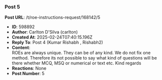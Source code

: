 ### Post 5
**Post URL**: /t/roe-instructions-request/168142/5
- **ID**: 598892
- **Author**: Carlton D'Silva (carlton)
- **Created At**: 2025-02-24T07:40:15.196Z
- **Reply To**: Post 4 (Kumar Rishabh , Rishabh2)
- **Content**:  
  ROEs are always unique. They can be of any kind. We do not fix one method. Therefore its not possible to say what kind of questions will be there whether MCQ, MSQ or numerical or text etc.
Kind regards
- **Reactions**: None
- **Post Number**: 5

